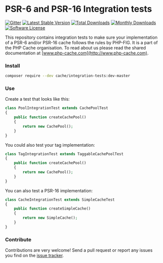 # PSR-6 and PSR-16 Integration tests
[![Gitter](https://badges.gitter.im/php-cache/cache.svg)](https://gitter.im/php-cache/cache?utm_source=badge&utm_medium=badge&utm_campaign=pr-badge)
[![Latest Stable Version](https://poser.pugx.org/cache/integration-tests/v/stable)](https://packagist.org/packages/cache/integration-tests)
[![Total Downloads](https://poser.pugx.org/cache/integration-tests/downloads)](https://packagist.org/packages/cache/integration-tests)
[![Monthly Downloads](https://poser.pugx.org/cache/integration-tests/d/monthly.png)](https://packagist.org/packages/cache/integration-tests)
[![Software License](https://img.shields.io/badge/license-MIT-brightgreen.svg?style=flat-square)](LICENSE)

This repository contains integration tests to make sure your implementation of a PSR-6 and/or PSR-16 cache follows the rules by PHP-FIG.
It is a part of the PHP Cache organisation. To read about us please read the shared documentation at [www.php-cache.com](http://www.php-cache.com).

### Install

```bash
composer require --dev cache/integration-tests:dev-master
```

### Use

Create a test that looks like this:

```php
class PoolIntegrationTest extends CachePoolTest
{
    public function createCachePool()
    {
        return new CachePool();
    }
}
```

You could also test your tag implementation:

```php
class TagIntegrationTest extends TaggableCachePoolTest
{
    public function createCachePool()
    {
        return new CachePool();
    }
}
```

You can also test a PSR-16 implementation:

```php
class CacheIntegrationTest extends SimpleCacheTest
{
    public function createSimpleCache()
    {
        return new SimpleCache();
    }
}
```

### Contribute

Contributions are very welcome! Send a pull request or
report any issues you find on the [issue tracker](http://issues.php-cache.com).
